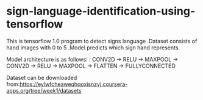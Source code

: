 # sign-language-identification-using-tensorflow
This is tensorflow 1.0 program to detect signs language .Dataset consists of hand images with 0 to 5 .Model predicts which sign hand represents.

Model architecture is as follows: : CONV2D -> RELU -> MAXPOOL -> CONV2D -> RELU -> MAXPOOL -> FLATTEN -> FULLYCONNECTED

Dataset can be downloaded from:https://eylwfcheaweqhqoxisnzyj.coursera-apps.org/tree/week1/datasets
